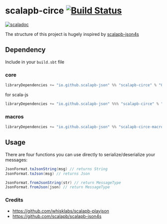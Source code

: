 # scalapb-circe [![Build Status](https://travis-ci.com/scalapb-json/scalapb-circe.svg?branch=master)](https://travis-ci.com/github/scalapb-json/scalapb-circe)
[![scaladoc](https://javadoc-badge.appspot.com/io.github.scalapb-json/scalapb-circe_2.12.svg?label=scaladoc)](https://javadoc-badge.appspot.com/io.github.scalapb-json/scalapb-circe_2.12/scalapb_circe/index.html?javadocio=true)

The structure of this project is hugely inspired by [scalapb-json4s](https://github.com/scalapb/scalapb-json4s)

## Dependency

Include in your `build.sbt` file

### core

```scala
libraryDependencies += "io.github.scalapb-json" %% "scalapb-circe" % "0.7.0"
```

for scala-js

```scala
libraryDependencies += "io.github.scalapb-json" %%% "scalapb-circe" % "0.7.0"
```

### macros

```scala
libraryDependencies += "io.github.scalapb-json" %% "scalapb-circe-macros" % "0.7.0"
```

## Usage

There are four functions you can use directly to serialize/deserialize your messages:

```scala
JsonFormat.toJsonString(msg) // returns String
JsonFormat.toJson(msg) // returns Json

JsonFormat.fromJsonString(str) // return MessageType
JsonFormat.fromJson(json) // return MessageType
```

### Credits

- https://github.com/whisklabs/scalapb-playjson
- https://github.com/scalapb/scalapb-json4s
